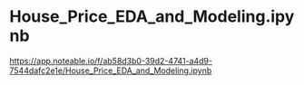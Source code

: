 # House_Price_EDA_and_Modeling.ipynb
https://app.noteable.io/f/ab58d3b0-39d2-4741-a4d9-7544dafc2e1e/House_Price_EDA_and_Modeling.ipynb
